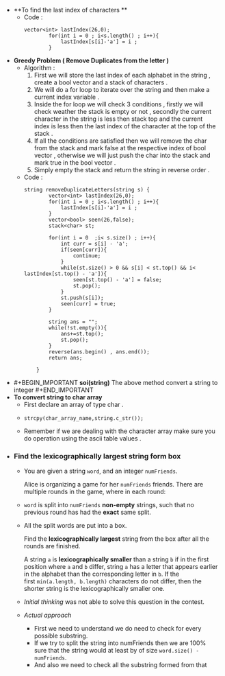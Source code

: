 - **To find the last index of characters **
	- Code : 
	  ```
	  vector<int> lastIndex(26,0);
	          for(int i = 0 ; i<s.length() ; i++){
	              lastIndex[s[i]-'a'] = i ;
	          }
	  ```
- **Greedy Problem ( Remove Duplicates from the letter )**
	- Algorithm : 
	  1. First we will store the last index of each alphabet in the string , create a bool vector and a stack of characters . 
	  2. We will do a for loop to iterate over the string and then make a current index variable . 
	  3. Inside the for loop we will check 3 conditions , firstly we will check weather the stack is empty or not , secondly  the current character in the string is less then stack top and the current index is less then the last index of the character at the top of the stack . 
	  4. If all the conditions are satisfied then we will remove the char from the stack and mark false at the respective index of bool vector , otherwise we will just push the char into the stack and mark true in the bool vector . 
	  5. Simply empty the stack and return the string in reverse order .
	- Code : 
	  ```
	  string removeDuplicateLetters(string s) {
	          vector<int> lastIndex(26,0);
	          for(int i = 0 ; i<s.length() ; i++){
	              lastIndex[s[i]-'a'] = i ;
	          }
	          vector<bool> seen(26,false);
	          stack<char> st;
	          
	          for(int i = 0  ;i< s.size() ; i++){
	              int curr = s[i] - 'a';
	              if(seen[curr]){
	                  continue;
	              }
	              while(st.size() > 0 && s[i] < st.top() && i< lastIndex[st.top() - 'a']){
	                  seen[st.top() - 'a'] = false;
	                  st.pop();
	              }
	              st.push(s[i]);
	              seen[curr] = true;
	          }
	          
	          string ans = "";
	          while(!st.empty()){
	              ans+=st.top();
	              st.pop();
	          }
	          reverse(ans.begin() , ans.end());
	          return ans;
	          
	      }
	  ```
- #+BEGIN_IMPORTANT
  **soi(string)** 
  The above method convert a string to integer 
  #+END_IMPORTANT
- **To convert string to char array**
	- First declare an array of type char .
	- ```
	  strcpy(char_array_name,string.c_str());
	  ```
	- Remember if we are dealing with the character array make sure you do operation using the ascii table values .
- ### Find the lexicographically largest string form box
	- You are given a string `word`, and an integer `numFriends`.
	  
	  Alice is organizing a game for her `numFriends` friends. There are multiple rounds in the game, where in each round:
	- `word` is split into `numFriends` **non-empty** strings, such that no previous round has had the **exact** same split.
	- All the split words are put into a box.
	  
	  Find the **lexicographically largest** string from the box after all the rounds are finished.
	  
	  A string `a` is **lexicographically smaller** than a string `b` if in the first position where `a` and `b` differ, string `a` has a letter that appears earlier in the alphabet than the corresponding letter in `b`.
	  If the first `min(a.length, b.length)` characters do not differ, then the shorter string is the lexicographically smaller one.
	- _Initial thinking_ was not able to solve this question in the contest.
	- _Actual approach_
		- First we need to understand we do need to check for every possible substring.
		- If we try to split the string into numFriends then we are 100% sure that the string would at least by of size `word.size() - numFriends`.
		- And also we need to check all the substring formed from that